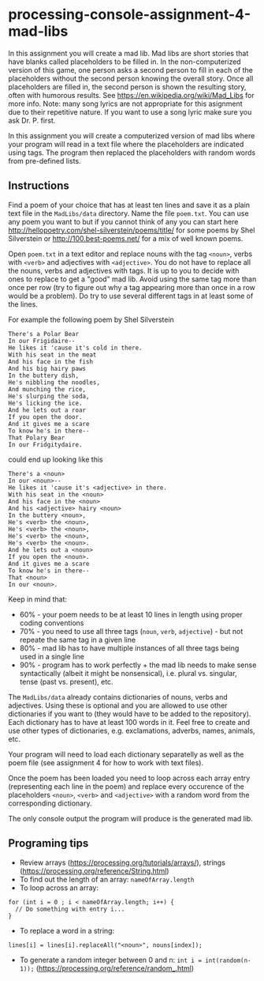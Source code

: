 # processing-console-assignment-4-mad-libs

In this assignment you will create a mad lib. Mad libs are short stories that have blanks called placeholders to be filled in. In the non-computerized version of this game, one person asks a second person to fill in each of the placeholders without the second person knowing the overall story. Once all placeholders are filled in, the second person is shown the resulting story, often with humorous results. See https://en.wikipedia.org/wiki/Mad_Libs for more info. Note: many song lyrics are not appropriate for this asignment due to their repetitive nature. If you want to use a song lyric make sure you ask Dr. P. first.

In this assignment you will create a computerized version of mad libs where your program will read in a text file where the placeholders are indicated using tags. The program then replaced the placeholders with random words from pre-defined lists.

## Instructions
Find a poem of your choice that has at least ten lines and save it as a plain text file in the ```MadLibs/data``` directory. Name the file ```poem.txt```. You can use any poem you want to but if you cannot think of any you can start here  http://hellopoetry.com/shel-silverstein/poems/title/ for some poems by Shel Silverstein or http://100.best-poems.net/ for a mix of well known poems.

Open ```poem.txt``` in a text editor and replace nouns with the tag ```<noun>```, verbs with ```<verb>``` and adjectives with ```<adjective>```. You do not have to replace all the nouns, verbs and adjectives with tags. It is up to you to decide with ones to replace to get a "good" mad lib. Avoid using the same tag more than once per row (try to figure out why a tag appearing more than once in a row would be a problem). Do try to use several different tags in at least some of the lines.

For example the following poem by Shel Silverstein
```
There's a Polar Bear
In our Frigidaire--
He likes it 'cause it's cold in there.
With his seat in the meat
And his face in the fish
And his big hairy paws
In the buttery dish,
He's nibbling the noodles,
And munching the rice,
He's slurping the soda,
He's licking the ice.
And he lets out a roar
If you open the door.
And it gives me a scare
To know he's in there--
That Polary Bear
In our Fridgitydaire.
```
could end up looking like this
```
There's a <noun>
In our <noun>--
He likes it 'cause it's <adjective> in there.
With his seat in the <noun>
And his face in the <noun>
And his <adjective> hairy <noun>
In the buttery <noun>,
He's <verb> the <noun>,
He's <verb> the <noun>,
He's <verb> the <noun>,
He's <verb> the <noun>.
And he lets out a <noun>
If you open the <noun>.
And it gives me a scare
To know he's in there--
That <noun>
In our <noun>.
```
Keep in mind that:
* 60% - your poem needs to be at least 10 lines in length using proper coding conventions
* 70% - you need to use all three tags (```noun```, ```verb```, ```adjective```) - but not repeate the same tag in a given line
* 80% - mad lib has to have multiple instances of all three tags being used in a single line
* 90% - program has to work perfectly + the mad lib needs to make sense syntactically (albeit it might be nonsensical), i.e. plural vs. singular, tense (past vs. present), etc.

The ```MadLibs/data``` already contains dictionaries of nouns, verbs and adjectives. Using these is optional and you are allowed to use other dictionaries if you want to (they would have to be added to the repository). Each dictionary has to have at least 100 words in it. Feel free to create and use other types of dictionaries, e.g. exclamations, adverbs, names, animals, etc.

Your program will need to load each dictionary separatelly as well as the poem file (see assignment 4 for how to work with text files).

Once the poem has been loaded you need to loop across each array entry (representing each line in the poem) and replace every occurence of the placeholders ```<noun>```, ```<verb>``` and ```<adjective>``` with a random word from the corresponding dictionary.

The only console output the program will produce is the generated mad lib.

## Programing tips
* Review arrays (https://processing.org/tutorials/arrays/), strings (https://processing.org/reference/String.html)
* To find out the length of an array: ```nameOfArray.length```
* To loop across an array:
```
for (int i = 0 ; i < nameOfArray.length; i++) {
  // Do something with entry i...
}
```
* To replace a word in a string:
```
lines[i] = lines[i].replaceAll("<noun>", nouns[index]);
```
* To generate a random integer between 0 and n: ```int i = int(random(n-1));``` (https://processing.org/reference/random_.html)
